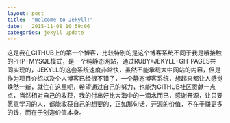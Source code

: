 ```yaml
---
layout: post
title:  "Welcome to Jekyll!"
date:   2015-11-08 10:59:06
categories: jekyll update
---
```

这是我在GITHUB上的第一个博客，比较特别的是这个博客系统不同于我是哦接触的PHP+MYSQL模式，是一个纯静态网站，通过RUBY+JEKYLL+GH-PAGES共 同实现的，JEKYLL的这套系统速度非常快，虽然不能承载大中网站的内容，但是作为项目介绍以及个人博客已经很不错了，一个静态博客系统，想起来都让人感觉焕然一新，就住在这里吧，希望通过自己的努力，也能为GITHUB社区贡献一点点，当然相对自己的收获，我的付出好比大海中的一滴水而已，感谢开源，让只要愿意学习的人，都能收获自己的想要的，正如那句话，开源的价值，不在于赚更多的钱，而在于创造价值本身。

